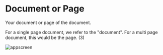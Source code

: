 # Document or Page

Your document or page of the document.

For a single page document, we refer to the "document". For a multi page document, this would be the page. (3)

![appscreen](https://chilipublishdocs.imgix.net/GraFx_studio/editor03_parts.png?w=800)
